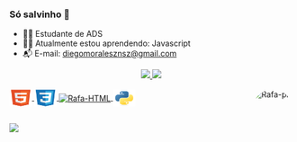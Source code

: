 ### Só salvinho 👋

- 👨‍🎓 Estudante de ADS
- 👨‍💻 Atualmente estou aprendendo: Javascript
- 📬 E-mail: diegomoralesznsz@gmail.com

<div align="center">
  <a href="https://github.com/moraleszn">
  <img width="48%" src="https://github-readme-stats.vercel.app/api?username=moraleszn&show_icons=true&theme=tokyonight&include_all_commits=true&count_private=true"/>
  <img width="48%"="180em" src="https://github-readme-stats.vercel.app/api/top-langs/?username=moraleszn&layout=compact&langs_count=7&theme=tokyonight"/>
</div>
  
  <div style="display: inline_block"><br>
  <img align="center" alt="Rafa-Js" height="30" width="40" src="https://raw.githubusercontent.com/devicons/devicon/master/icons/html5/html5-original.svg">
  <img align="center" alt="Rafa-Ts" height="30" width="40" src="https://raw.githubusercontent.com/devicons/devicon/master/icons/css3/css3-original.svg">
  <img align="center" alt="Rafa-HTML" height="30" width="40" src="https://cdn.jsdelivr.net/gh/devicons/devicon/icons/javascript/javascript-plain.svg">
  <img align="center" alt="Rafa-CSS" height="30" width="40" src="https://raw.githubusercontent.com/devicons/devicon/master/icons/python/python-original.svg">
  <img align="right" alt="Rafa-pic" height="200" style="border-radius:50px;" src="https://cdn.discordapp.com/attachments/773045823603998781/949427240419098735/tumblr_7c5bdd749620e871d557f8ef9b837b05_33c78ded_540.gif">
</div>
  
## 

<div
 
  <a href="https://instagram.com/diemorales_" target="_blank"><img src="https://img.shields.io/badge/-Instagram-%23E4405F?style=for-the-badge&logo=instagram&logoColor=white" target="_blank"></a>

</div>
